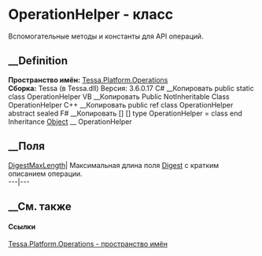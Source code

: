# OperationHelper - класс
Вспомогательные методы и константы для API операций.
## __Definition
 **Пространство имён:**
[Tessa.Platform.Operations](N_Tessa_Platform_Operations.htm)  
 **Сборка:** Tessa (в Tessa.dll) Версия: 3.6.0.17
C# __Копировать
     public static class OperationHelper
VB __Копировать
     Public NotInheritable Class OperationHelper
C++ __Копировать
     public ref class OperationHelper abstract sealed
F# __Копировать
     [<AbstractClassAttribute>]
    [<SealedAttribute>]
    type OperationHelper = class end
Inheritance
    [Object](https://learn.microsoft.com/dotnet/api/system.object) __ OperationHelper
##  __Поля
[DigestMaxLength](F_Tessa_Platform_Operations_OperationHelper_DigestMaxLength.htm)|
Максимальная длина поля
[Digest](P_Tessa_Platform_Operations_IOperation_Digest.htm) с кратким
описанием операции.  
---|---  
## __См. также
#### Ссылки
[Tessa.Platform.Operations - пространство
имён](N_Tessa_Platform_Operations.htm)
